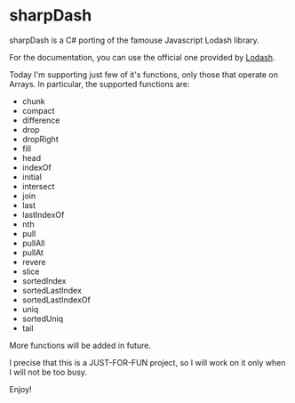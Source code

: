 # sharpDash
sharpDash is a C# porting of the famouse Javascript Lodash library.

For the documentation, you can use the official one provided by [Lodash](https://lodash.com/docs/4.17.2).

Today I'm supporting just few of it's functions, only those that operate on Arrays. In particular, the supported functions are:

- chunk
- compact
- difference
- drop
- dropRight
- fill
- head
- indexOf
- initial
- intersect
- join
- last
- lastIndexOf
- nth
- pull
- pullAll
- pullAt
- revere
- slice
- sortedIndex
- sortedLastIndex
- sortedLastIndexOf
- uniq
- sortedUniq
- tail

More functions will be added in future.

I precise that this is a JUST-FOR-FUN project, so I will work on it only when I will not be too busy.

Enjoy!